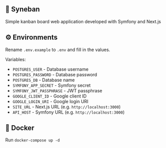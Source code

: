 ## 📌 Syneban

Simple kanban board web application developed with Symfony and Next.js

## ⚙ Environments

Rename `.env.example` to `.env` and fill in the values.

Variables:

- `POSTGRES_USER` - Database username
- `POSTGRES_PASSWORD` - Database password
- `POSTGRES_DB` - Database name
- `SYMFONY_APP_SECRET` - Symfony secret
- `SYMFONY_JWT_PASSPHRASE` - JWT passphrase
- `GOOGLE_CLIENT_ID` - Google client ID
- `GOOGLE_LOGIN_URI` - Google login URI
- `SITE_URL` - Next.js URL (e.g. `http://localhost:3000`)
- `API_HOST` - Symfony URL (e.g. `http://localhost:3000`)

## 🐳 Docker

Run `docker-compose up -d`
